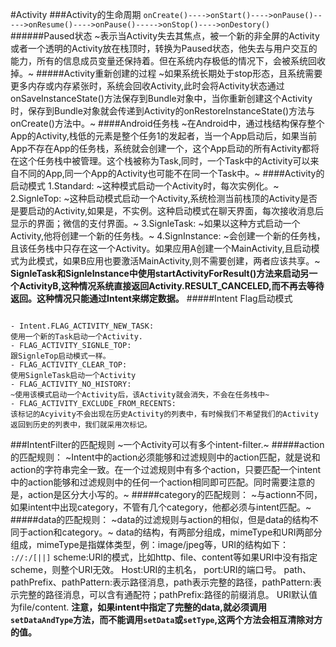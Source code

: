 #Activity
###Activity的生命周期
<code>onCreate()---->onStart()---->onPause()----->onResume()---->onPause()----->onStop()---->onDestory()</code>
######Paused状态
~表示当Activity失去其焦点，被一个新的非全屏的Activity或者一个透明的Activity放在栈顶时，转换为Paused状态，他失去与用户交互的能力，所有的信息成员变量还保持着。但在系统内存极低的情况下，会被系统回收掉。~
#####Activity重新创建的过程
~如果系统长期处于stop形态，且系统需要更多内存或内存紧张时，系统会回收Activity,此时会将Activity状态通过onSaveInstanceState()方法保存到Bundle对象中，当你重新创建这个Activity时，保存到Bundle对象就会传递到Activity的onRestoreInstanceState()方法与onCreate()方法中。~
####Android任务栈
~在Android中，通过栈结构保存整个App的Activity,栈低的元素是整个任务1的发起者，当一个App启动后，如果当前App不存在App的任务栈，系统就会创建一个，这个App启动的所有Activity都将在这个任务栈中被管理。这个栈被称为Task,同时，一个Task中的Activity可以来自不同的App,同一个App的Activity也可能不在同一个Task中。~
####Activity的启动模式
1.Standard:
~这种模式启动一个Activity时，每次实例化。~
2.SignleTop:
~这种启动模式启动一个Activity,系统检测当前栈顶的Activity是否是要启动的Activity,如果是，不实例。这种启动模式在聊天界面，每次接收消息后显示的界面；微信的支付界面。~
3.SignleTask:
~如果以这种方式启动一个Activity,他将创建一个新的任务栈。~
4.SignInstance:
~会创建一个新的任务栈，且该任务栈中只存在这一个Activity。如果应用A创建一个MainActivity,且启动模式为此模式，如果B应用也要激活MainActivity,则不需要创建，两者应该共享。~
**SignleTask和SignleInstance中使用startActivityForResult()方法来启动另一个ActivityB,这种情况系统直接返回Activity.RESULT_CANCELED,而不再去等待返回。这种情况只能通过Intent来绑定数据。**
#####Intent Flag启动模式
<pre><code>
- Intent.FLAG_ACTIVITY_NEW_TASK:
使用一个新的Task启动一个Activity.
- FLAG_ACTIVITY_SIGNLE_TOP:
跟SignleTop启动模式一样。
- FLAG_ACTIVITY_CLEAR_TOP:
使用SignleTask启动一个Activity
- FLAG_ACTIVITY_NO_HISTORY:
~使用该模式启动一个Activity后，该Activity就会消失，不会在任务栈中~
- FLAG_ACTIVITY_EXCLUDE_FROM_RECENTS:
该标记的Acyivity不会出现在历史Activity的列表中，有时候我们不希望我们的Activity返回到历史的列表中，我们就采用次标记。</code></pre>
###IntentFilter的匹配规则
~一个Activity可以有多个intent-filter.~
#####action的匹配规则：
~Intent中的action必须能够和过滤规则中的action匹配，就是说和action的字符串完全一致。在一个过滤规则中有多个action，只要匹配一个intent中的action能够和过滤规则中的任何一个action相同即可匹配。同时需要注意的是，action是区分大小写的。~
#####category的匹配规则：
~与actionn不同，如果intent中出现category，不管有几个category，他都必须与intent匹配。~
#####data的匹配规则：
~data的过滤规则与action的相似，但是data的结构不同于action和category。~
data的结构，有两部分组成，mimeType和URI两部分组成，mimeType是指媒体类型，例：image/jpeg等，URI的结构如下：
<code><scheme>://<host>:<port>/[<path>|<pathPrefix>|<pathPattern>]</code>
scheme:URI的模式，比如http、file、content等如果URI中没有指定scheme，则整个URI无效。
Host:URI的主机名，
port:URI的端口号。
path、pathPrefix、pathPattern:表示路径消息，path表示完整的路径，pathPattern:表示完整的路径消息，可以含有通配符；pathPrefix:路径的前缀消息。
URI默认值为file/content.
**注意，如果intent中指定了完整的data,就必须调用<code>setDataAndType</code>方法，而不能调用<code>setData</code>或<code>setType</code>,这两个方法会相互清除对方的值。**